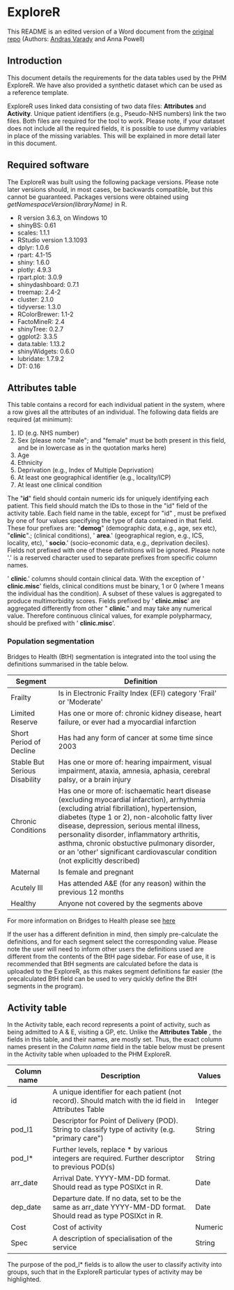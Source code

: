 # ExploreR

This README is an edited version of a Word document from the [original repo](https://github.com/nhs-bnssg-analytics/ExploreR) (Authors: [Andras Varady](https://github.com/avarady1) and Anna Powell)

## Introduction

This document details the requirements for the data tables used by the PHM ExploreR. We have also provided a synthetic dataset which can be used as a reference template.

ExploreR uses linked data consisting of two data files: **Attributes** and **Activity**. Unique patient identifiers (e.g., Pseudo-NHS numbers) link the two files. Both files are required for the tool to work. Please note, if your dataset does not include all the required fields, it is possible to use dummy variables in place of the missing variables. This will be explained in more detail later in this document.

## Required software

The ExploreR was built using the following package versions. Please note later versions should, in most cases, be backwards compatible, but this cannot be guaranteed. Packages versions were obtained using _getNamespaceVersion(libraryName)_ in R.

* R version 3.6.3, on Windows 10
* shinyBS: 0.61
* scales: 1.1.1
* RStudio version 1.3.1093
* dplyr: 1.0.6
* rpart: 4.1-15
* shiny: 1.6.0
* plotly: 4.9.3
* rpart.plot: 3.0.9
* shinydashboard: 0.7.1
* treemap: 2.4-2
* cluster: 2.1.0
* tidyverse: 1.3.0
* RColorBrewer: 1.1-2
* FactoMineR: 2.4
* shinyTree: 0.2.7
* ggplot2: 3.3.5
* data.table: 1.13.2
* shinyWidgets: 0.6.0
* lubridate: 1.7.9.2
* DT: 0.16

## Attributes table

This table contains a record for each individual patient in the system, where a row gives all the attributes of an individual. The following data fields are required (at minimum):

1. ID (e.g. NHS number)
2. Sex (please note "male"; and "female" must be both present in this field, and be in lowercase as in the quotation marks here)
3. Age
4. Ethnicity
5. Deprivation (e.g., Index of Multiple Deprivation)
6. At least one geographical identifier (e.g., locality/ICP)
7. At least one clinical condition

The "**id**" field should contain numeric ids for uniquely identifying each patient. This field should match the IDs to those in the "id" field of the activity table. Each field name in the table, except for "id" , must be prefixed by one of four values specifying the type of data contained in that field. These four prefixes are: "**demog**" (demographic data, e.g., age, sex etc), "**clinic**".; (clinical conditions), &#39; **area**.&#39; (geographical region, e.g., ICS, locality, etc), &#39; **socio**.&#39; (socio-economic data, e.g., deprivation deciles). Fields not prefixed with one of these definitions will be ignored. Please note &#39;.&#39; is a reserved character used to separate prefixes from specific column names.

&#39; **clinic**.&#39; columns should contain clinical data. With the exception of &#39; **clinic.misc**&#39; fields, clinical conditions must be binary, 1 or 0 (where 1 means the individual has the condition). A subset of these values is aggregated to produce multimorbidity scores. Fields prefixed by &#39; **clinic.misc**&#39; are aggregated differently from other &quot; **clinic**.&quot; and may take any numerical value. Therefore continuous clinical values, for example polypharmacy, should be prefixed with &#39; **clinic.misc**&#39;.

### Population segmentation

Bridges to Health (BtH) segmentation is integrated into the tool using the definitions summarised in the table below.

| Segment | Definition |
| --- | --- |
| Frailty | Is in Electronic Frailty Index (EFI) category &#39;Frail&#39; or &#39;Moderate&#39; |
| Limited Reserve | Has one or more of: chronic kidney disease, heart failure, or ever had a myocardial infarction |
| Short Period of Decline | Has had any form of cancer at some time since 2003 |
| Stable But Serious Disability | Has one or more of: hearing impairment, visual impairment, ataxia, amnesia, aphasia, cerebral palsy, or a brain injury |
| Chronic Conditions | Has one or more of: ischaematic heart disease (excluding myocardial infarction), arrhythmia (excluding atrial fibrillation), hypertension, diabetes (type 1 or 2), non-alcoholic fatty liver disease, depression, serious mental illness, personality disorder, inflammatory arthritis, asthma, chronic obstuctive pulmonary disorder, or an &#39;other&#39; significant cardiovascular condition (not explicitly described) |
| Maternal | Is female and pregnant |
| Acutely Ill | Has attended A&amp;E (for any reason) within the previous 12 months |
| Healthy | Anyone not covered by the segments above |

For more information on Bridges to Health please see [here](https://outcomesbasedhealthcare.com/bridges-to-health-segmentation-model/)

If the user has a different definition in mind, then simply pre-calculate the definitions, and for each segment select the corresponding value. Please note the user will need to inform other users the definitions used are different from the contents of the BtH page sidebar. For ease of use, it is recommended that BtH segments are calculated before the data is uploaded to the ExploreR, as this makes segment definitions far easier (the precalculated BtH field can be used to very quickly define the BtH segments in the program).

## Activity table

In the Activity table, each record represents a point of activity, such as being admitted to A & E, visiting a GP, etc. Unlike the **Attributes Table** , the fields in this table, and their names, are mostly set. Thus, the exact column names present in the _Column name_ field in the table below must be present in the Activity table when uploaded to the PHM ExploreR.

| **Column name** | **Description** | **Values** |
| --- | --- | --- |
| id | A unique identifier for each patient (not record). Should match with the id field in Attributes Table | Integer |
| pod_l1 | Descriptor for Point of Delivery (POD). String to classify type of activity (e.g. "primary care") | String |
| pod_l\* | Further levels, replace \* by various integers are required. Further descriptor to previous POD(s) | String |
| arr_date | Arrival Date. YYYY-MM-DD format. Should read as type POSIXct in R. | Date |
| dep_date | Departure date. If no data, set to be the same as arr_date YYYY-MM-DD format. Should read as type POSIXct in R. | Date |
| Cost | Cost of activity | Numeric |
| Spec | A description of specialisation of the service | String |

The purpose of the pod_l\* fields is to allow the user to classify activity into groups, such that in the ExploreR particular types of activity may be highlighted.

